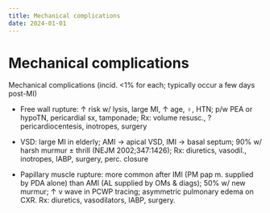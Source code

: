 ```yaml
---
title: Mechanical complications
date: 2024-01-01
---
```

# Mechanical complications
Mechanical complications (incid. <1% for each; typically occur a few days post-MI)
* Free wall rupture: ↑ risk w/ lysis, large MI, ↑ age, ♀, HTN; p/w PEA or hypoTN, pericardial sx, tamponade; Rx: volume resusc., ? pericardiocentesis, inotropes, surgery

* VSD: large MI in elderly; AMI → apical VSD, IMI → basal septum; 90% w/ harsh murmur ± thrill (NEJM 2002;347:1426); Rx: diuretics, vasodil., inotropes, IABP, surgery, perc. closure

* Papillary muscle rupture: more common after IMI (PM pap m. supplied by PDA alone) than AMI (AL supplied by OMs & diags); 50% w/ new murmur; ↑ v wave in PCWP tracing; asymmetric pulmonary edema on CXR. Rx: diuretics, vasodilators, IABP, surgery.

